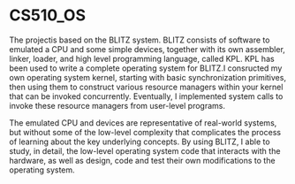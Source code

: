 # CS510_OS
The projectis based on the BLITZ system. BLITZ consists of software to emulated a CPU and some simple devices, together with its own assembler, linker, loader, and high level programming language, called KPL. KPL has been used to write a complete operating system for BLITZ.I consructed my own operating system kernel, starting with basic synchronization primitives, then using them to construct various resource managers within your kernel that can be invoked concurrently. Eventually, I implemented system calls to invoke these resource managers from user-level programs.

The emulated CPU and devices are representative of real-world systems, but without some of the low-level complexity that complicates the process of learning about the key underlying concepts. By using BLITZ, I able to study, in detail, the low-level operating system code that interacts with the hardware, as well as design, code and test their own modifications to the operating system.
